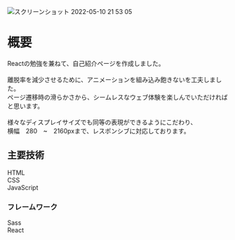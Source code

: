 ![スクリーンショット 2022-05-10 21 53 05](https://user-images.githubusercontent.com/96303806/167741831-bdd2e7e6-fc4f-40fe-ae52-22586f6f28b3.png)

<h1>概要</h1>
Reactの勉強を兼ねて、自己紹介ページを作成しました。<br>
<br>
離脱率を減少させるために、アニメーションを組み込み飽きないを工夫しました。<br>
ページ遷移時の滑らかさから、シームレスなウェブ体験を楽しんでいただければと思います。<br>
<br>
様々なディスプレイサイズでも同等の表現ができるようにこだわり、<br>
横幅　280　~　2160pxまで、レスポンシブに対応しております。<br>


<h2>主要技術</h2>
HTML<br>
CSS<br>
JavaScript

<h3>フレームワーク</h3>
Sass<br>
React
